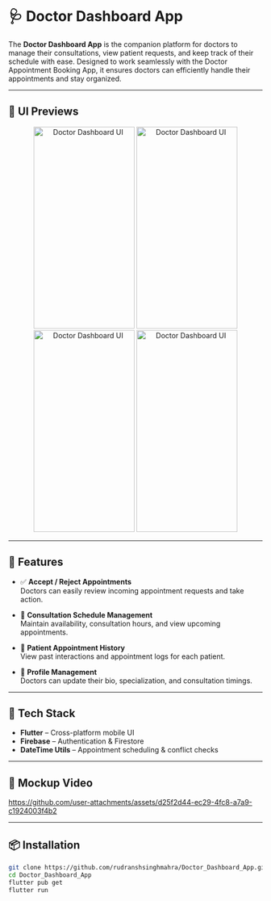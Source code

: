 # 🩺 Doctor Dashboard App

The **Doctor Dashboard App** is the companion platform for doctors to manage their consultations, view patient requests, and keep track of their schedule with ease. Designed to work seamlessly with the Doctor Appointment Booking App, it ensures doctors can efficiently handle their appointments and stay organized.

---

## 📱 UI Previews

<div align="center">
  <img src="https://github.com/user-attachments/assets/ddaad52c-7c96-48b7-9772-6caf7fbc0338" alt="Doctor Dashboard UI" width="200" height="400"/>
  <img src="https://github.com/user-attachments/assets/c43a2c6f-ef3b-48dc-99a9-807a9f414d91" alt="Doctor Dashboard UI" width="200" height="400"/>
  <img src="https://github.com/user-attachments/assets/e36a8a6b-9f5d-42b1-95b9-4f906ef69fc4" alt="Doctor Dashboard UI" width="200" height="400"/>
  <img src="https://github.com/user-attachments/assets/82e8f9c6-fc2e-4354-87d7-4081192aca5a" alt="Doctor Dashboard UI" width="200" height="400"/>
</div>

---

## 🚀 Features

- ✅ **Accept / Reject Appointments**  
  Doctors can easily review incoming appointment requests and take action.

- 📆 **Consultation Schedule Management**  
  Maintain availability, consultation hours, and view upcoming appointments.

- 🧾 **Patient Appointment History**  
  View past interactions and appointment logs for each patient.

- 👤 **Profile Management**  
  Doctors can update their bio, specialization, and consultation timings.

---

## 🧰 Tech Stack

- **Flutter** – Cross-platform mobile UI  
- **Firebase** – Authentication & Firestore  
- **DateTime Utils** – Appointment scheduling & conflict checks

---

## 🎥 Mockup Video

https://github.com/user-attachments/assets/d25f2d44-ec29-4fc8-a7a9-c1924003f4b2

---

## 📦 Installation

```bash
git clone https://github.com/rudranshsinghmahra/Doctor_Dashboard_App.git
cd Doctor_Dashboard_App
flutter pub get
flutter run
